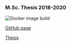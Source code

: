 
### M.Sc. Thesis 2018-2020

![Docker image
build](https://github.com/VLucet/landchange-connectivity-monteregie/workflows/Build%20/%20Push%20Docker%20image/badge.svg)

[GitHub page](https://vlucet.github.io/landchange-connectivity-monteregie/)

[Thesis](https://github.com/VLucet/landchange-connectivity-monteregie/blob/master/thesis/thesis.pdf)
